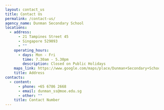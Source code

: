 ```yaml
---
layout: contact_us
title: Contact Us
permalink: /contact-us/
agency_name: Dunman Secondary School
locations:
  - address:
      - 21 Tampines Street 45
      - Singapore 529093
      - ""
    operating_hours:
      - days: Mon - Fri
        time: 7.30am - 5.30pm
        description: Closed on Public Holidays
    maps_link: https://www.google.com/maps/place/Dunman+Secondary+School/@1.3610609,103.9537371,17z/data=!3m1!4b1!4m5!3m4!1s0x31da3d00da4b0155:0xf05455c308b42605!8m2!3d1.3610555!4d103.9559258
    title: Address
contacts:
  - content:
      - phone: +65 6786 2668
      - email: dunman_ss@moe.edu.sg
      - other: ""
    title: Contact Number
---
```

